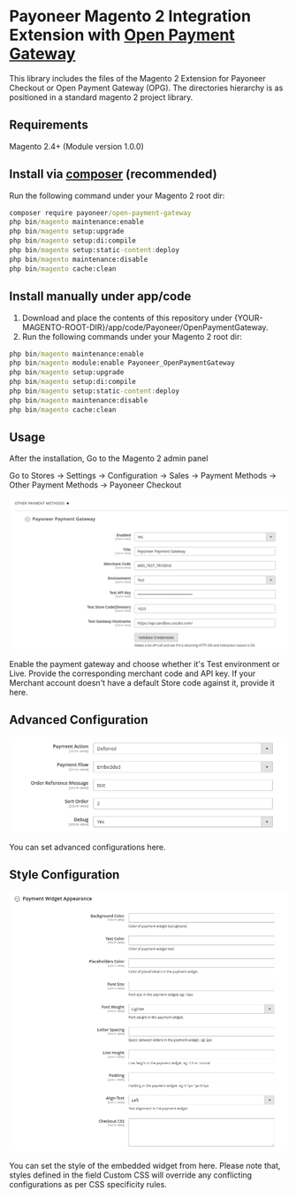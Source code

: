 # Payoneer Magento 2 Integration Extension with [Open Payment Gateway](https://www.optile.io/opg)

This library includes the files of the Magento 2 Extension for Payoneer Checkout or Open Payment Gateway (OPG). The directories hierarchy is as positioned in a standard magento 2 project library.

## Requirements

Magento 2.4+ (Module version 1.0.0)

## Install via [composer](https://getcomposer.org/download/) (recommended)

Run the following command under your Magento 2 root dir:

```cmd
composer require payoneer/open-payment-gateway
php bin/magento maintenance:enable
php bin/magento setup:upgrade
php bin/magento setup:di:compile
php bin/magento setup:static-content:deploy
php bin/magento maintenance:disable
php bin/magento cache:clean
```

## Install manually under app/code

1. Download and place the contents of this repository under {YOUR-MAGENTO-ROOT-DIR}/app/code/Payoneer/OpenPaymentGateway.
2. Run the following commands under your Magento 2 root dir:

```cmd
php bin/magento maintenance:enable
php bin/magento module:enable Payoneer_OpenPaymentGateway
php bin/magento setup:upgrade
php bin/magento setup:di:compile
php bin/magento setup:static-content:deploy
php bin/magento maintenance:disable
php bin/magento cache:clean
```

## Usage

After the installation, Go to the Magento 2 admin panel

Go to Stores -> Settings -> Configuration -> Sales -> Payment Methods -> Other Payment Methods -> Payoneer Checkout

![Payoneer Main Configuration](docs/img/payoneer_config.png)

Enable the payment gateway and choose whether it's Test environment or Live. Provide the corresponding merchant code and API key. If your Merchant account doesn't have a default Store code against it, provide it here.

## Advanced Configuration

![Payoneer Advanced Configuration](docs/img/payoneer_advanced_config.png)

You can set advanced configurations here.

## Style Configuration

![Payoneer Style Configuration](docs/img/payoneer_style_config.png)

You can set the style of the embedded widget from here. Please note that, styles defined in the field Custom CSS will override any conflicting configurations as per CSS specificity rules.
